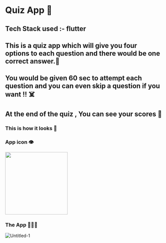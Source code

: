 # Quiz App 🙉
## Tech Stack used :- flutter
## This is a quiz app which will give you four options to each question and there would be one correct answer.🤔
## You would be given 60 sec to attempt each question and you can even skip a question if you want !! ☠️	
## At the end of the quiz , You can see your scores 💬
### This is how it looks 💫
### App icon 👁️
<img src="https://user-images.githubusercontent.com/75165587/141055418-f395cf93-8eac-44b2-95bc-0893830daa45.jpeg" width="200">

### The App 🤜🔥🤛
![Untitled-1](https://user-images.githubusercontent.com/75165587/141058259-9238c8c6-20c6-4760-b3c1-a315dd54704c.png)



